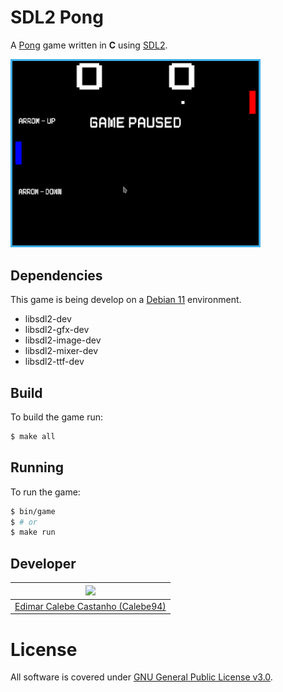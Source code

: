 # SDL2 Pong

A [Pong] game written in **C** using [SDL2].

<img src=".screenshots/start1.png" width="400px">

## Dependencies

This game is being develop on a [Debian 11] environment.

* libsdl2-dev
* libsdl2-gfx-dev
* libsdl2-image-dev
* libsdl2-mixer-dev
* libsdl2-ttf-dev

## Build

To build the game run:

```sh
$ make all
```

## Running

To run the game:

```sh
$ bin/game
$ # or
$ make run
```

## Developer

| <img src="https://github.com/Calebe94.png" width="200px"> |
|:---------------------------------------------------------:|
| [Edimar Calebe Castanho (Calebe94)](https://github.com/Calebe94) |

# License

All software is covered under [GNU General Public License v3.0](https://www.gnu.org/licenses/gpl-3.0.en.html).

[Pong]: https://en.wikipedia.org/wiki/Pong
[SDL2]: https://www.libsdl.org/index.php
[Debian 11]: https://www.debian.org/News/2022/20220326
